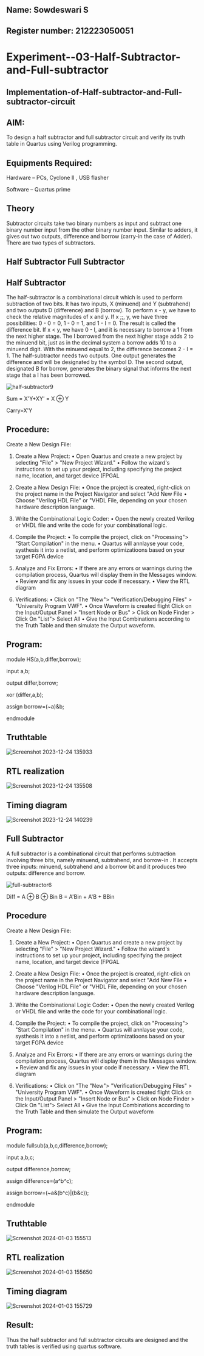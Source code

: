 ## Name: Sowdeswari S

## Register number: 212223050051

# Experiment--03-Half-Subtractor-and-Full-subtractor

## Implementation-of-Half-subtractor-and-Full-subtractor-circuit


## AIM:


To design a half subtractor and full subtractor circuit and verify its truth table in Quartus using Verilog programming.


## Equipments Required:

Hardware – PCs, Cyclone II , USB flasher

 Software – Quartus prime

 
## Theory


Subtractor circuits take two binary numbers as input and subtract one binary number input from the other binary number input.
Similar to adders, it gives out two outputs, difference and borrow (carry-in the case of Adder). 
There are two types of subtractors.


## Half Subtractor Full Subtractor


## Half Subtractor


The half-subtractor is a combinational circuit which is used to perform subtraction of two bits. It has two inputs, X (minuend) and Y (subtrahend) and two outputs D (difference) and B (borrow). To perform x - y, we have to check the relative magnitudes of x and y. If x ;;, y, we have three possibilities: 0 - 0 = 0, 1 - 0 = 1, and 1 - I = 0. The result is called the difference bit. If x < y, we have 0 - I, and it is necessary to borrow a 1 from the next higher stage. The I borrowed from the next higher stage adds 2 to the minuend bit, just as in the decimal system a borrow adds 10 to a minuend digit. With the minuend equal to 2, the difference becomes 2 - I = 1. The half-subtractor needs two outputs. One output generates the difference and will be designated by the symbol D. The second output, designated B for borrow, generates the binary signal that informs the next stage that a I has been borrowed.


![half-subtractor9](https://user-images.githubusercontent.com/36288975/166112538-58c3bc7c-ee5d-4e6a-ac8d-8e8328efe27a.png)


Sum = X'Y+XY' = X ⊕ Y

Carry=X'Y


## Procedure:


Create a New Design File:

1. Create a New Project:
• Open Quartus and create a new project by selecting "File" > "New Project Wizard."
• Follow the wizard's instructions to set up your project, including specifying the project name, location,
and target device (FPGAL

2. Create a New Design File:
• Once the project is created, right-click on the project name in the Project Navigator and select "Add New
File
• Choose "Verilog HDL File" or "VHDL File, depending on your chosen hardware description language.

3. Write the Combinational Logic Coder:
• Open the newly created Verilog or VHDL file and write the code for your combinational logic.

4. Compile the Project:
• To compile the project, click on "Processing"> "Start Compilation" in the menu.
• Quartus will annlayse your code, systhesis it into a netlist, and perform optimizatioons based on your
target FGPA device

5. Analyze and Fix Errors:
• If there are any errors or warnings during the compilation process, Quartus will display them in the
Messages window.
• Review and fix any issues in your code if necessary.
• View the RTL diagram

6. Verifications:
• Click on "The "New"> "Verification/Debugging Files" > "University Program VWF".
• Once Waveform is created flight Click on the Input/Output Panel > "Insert Node or Bus" > Click on Node
Finder > Click On "List"> Select All
• Give the Input Combinations according to the Truth Table and then simulate the Output waveform.

## Program:


module HS(a,b,differ,borrow);

input a,b;

output differ,borrow;

xor (differ,a,b);

assign borrow=(~a)&b;

endmodule


## Truthtable



![Screenshot 2023-12-24 135933](https://github.com/SowdeswariS/Experiment--03-Half-Subtractor-and-Full-subtractor/assets/154341385/e3660063-dfaa-4b19-b99a-36ea7d62d238)




##  RTL realization



![Screenshot 2023-12-24 135508](https://github.com/SowdeswariS/Experiment--03-Half-Subtractor-and-Full-subtractor/assets/154341385/d31c3126-a3f7-4c49-a11d-3b8e149bfaa4)



## Timing diagram 


![Screenshot 2023-12-24 140239](https://github.com/SowdeswariS/Experiment--03-Half-Subtractor-and-Full-subtractor/assets/154341385/37f52cb5-2577-478e-9861-c476af7de9c5)



## Full Subtractor
A full subtractor is a combinational circuit that performs subtraction involving three bits, namely minuend, subtrahend, and borrow-in . It accepts three inputs: minuend, subtrahend and a borrow bit and it produces two outputs: difference and borrow. 


![full-subtractor6](https://user-images.githubusercontent.com/36288975/166112541-24c68359-3de8-4674-ae22-8272ffc385ed.png)


Diff = A ⊕ B ⊕ Bin B = A'Bin + A'B + BBin

## Procedure


Create a New Design File:

1. Create a New Project:
• Open Quartus and create a new project by selecting "File" > "New Project Wizard."
• Follow the wizard's instructions to set up your project, including specifying the project name, location,
and target device (FPGAL

2. Create a New Design File:
• Once the project is created, right-click on the project name in the Project Navigator and select "Add New
File
• Choose "Verilog HDL File" or "VHDL File, depending on your chosen hardware description language.

3. Write the Combinational Logic Coder:
• Open the newly created Verilog or VHDL file and write the code for your combinational logic.

4. Compile the Project:
• To compile the project, click on "Processing"> "Start Compilation" in the menu.
• Quartus will annlayse your code, systhesis it into a netlist, and perform optimizatioons based on your
target FGPA device

5. Analyze and Fix Errors:
• If there are any errors or warnings during the compilation process, Quartus will display them in the
Messages window.
• Review and fix any issues in your code if necessary.
• View the RTL diagram

6. Verifications:
• Click on "The "New"> "Verification/Debugging Files" > "University Program VWF".
• Once Waveform is created flight Click on the Input/Output Panel > "Insert Node or Bus" > Click on Node
Finder > Click On "List"> Select All
• Give the Input Combinations according to the Truth Table and then simulate the Output waveform


## Program:


module fullsub(a,b,c,difference,borrow);

input a,b,c;

output difference,borrow;

assign difference=(a^b^c);

assign borrow=(~a&(b^c)|(b&c));

endmodule

## Truthtable



![Screenshot 2024-01-03 155513](https://github.com/SowdeswariS/Experiment--03-Half-Subtractor-and-Full-subtractor/assets/154341385/aad8ea87-9505-4251-8843-a37ddf0c87fa)




##  RTL realization


![Screenshot 2024-01-03 155650](https://github.com/SowdeswariS/Experiment--03-Half-Subtractor-and-Full-subtractor/assets/154341385/8c9bd8f0-a7ed-4634-af6a-c4178abc42e4)




## Timing diagram 


![Screenshot 2024-01-03 155729](https://github.com/SowdeswariS/Experiment--03-Half-Subtractor-and-Full-subtractor/assets/154341385/284ed2bb-4c29-459c-9675-e0bc0ce36d0c)



## Result:
Thus the half subtractor and full subtractor circuits are designed and the truth tables is verified using quartus software.
